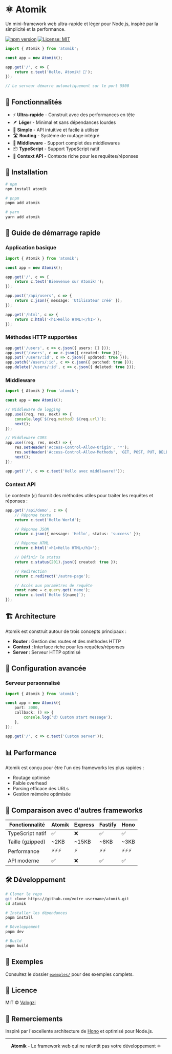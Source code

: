 # ⚛️ Atomik

Un mini-framework web ultra-rapide et léger pour Node.js, inspiré par la simplicité et la performance.

[![npm version](https://badge.fury.io/js/atomik.svg)](https://badge.fury.io/js/atomik) [![License: MIT](https://img.shields.io/badge/License-MIT-yellow.svg)](https://opensource.org/licenses/MIT)

```typescript
import { Atomik } from 'atomik';

const app = new Atomik();

app.get('/', c => {
	return c.text('Hello, Atomik! 🚀');
});

// Le serveur démarre automatiquement sur le port 5500
```

## 🌟 Fonctionnalités

- ⚡ **Ultra-rapide** - Construit avec des performances en tête
- 🪶 **Léger** - Minimal et sans dépendances lourdes
- 🔧 **Simple** - API intuitive et facile à utiliser
- 🛣️ **Routing** - Système de routage intégré
- 🔌 **Middleware** - Support complet des middlewares
- 📦 **TypeScript** - Support TypeScript natif
- 🎯 **Context API** - Contexte riche pour les requêtes/réponses

## 🚀 Installation

```bash
# npm
npm install atomik

# pnpm
pnpm add atomik

# yarn
yarn add atomik
```

## 📖 Guide de démarrage rapide

### Application basique

```typescript
import { Atomik } from 'atomik';

const app = new Atomik();

app.get('/', c => {
	return c.text('Bienvenue sur Atomik!');
});

app.post('/api/users', c => {
	return c.json({ message: 'Utilisateur créé' });
});

app.get('/html', c => {
	return c.html('<h1>Hello HTML!</h1>');
});
```

### Méthodes HTTP supportées

```typescript
app.get('/users', c => c.json({ users: [] }));
app.post('/users', c => c.json({ created: true }));
app.put('/users/:id', c => c.json({ updated: true }));
app.patch('/users/:id', c => c.json({ patched: true }));
app.delete('/users/:id', c => c.json({ deleted: true }));
```

### Middleware

```typescript
import { Atomik } from 'atomik';

const app = new Atomik();

// Middleware de logging
app.use((req, res, next) => {
	console.log(`${req.method} ${req.url}`);
	next();
});

// Middleware CORS
app.use((req, res, next) => {
	res.setHeader('Access-Control-Allow-Origin', '*');
	res.setHeader('Access-Control-Allow-Methods', 'GET, POST, PUT, DELETE');
	next();
});

app.get('/', c => c.text('Hello avec middleware!'));
```

### Context API

Le contexte (`c`) fournit des méthodes utiles pour traiter les requêtes et réponses :

```typescript
app.get('/api/demo', c => {
	// Réponse texte
	return c.text('Hello World');

	// Réponse JSON
	return c.json({ message: 'Hello', status: 'success' });

	// Réponse HTML
	return c.html('<h1>Hello HTML</h1>');

	// Définir le status
	return c.status(201).json({ created: true });

	// Redirection
	return c.redirect('/autre-page');

	// Accès aux paramètres de requête
	const name = c.query.get('name');
	return c.text(`Hello ${name}`);
});
```

## 🏗️ Architecture

Atomik est construit autour de trois concepts principaux :

- **Router** : Gestion des routes et des méthodes HTTP
- **Context** : Interface riche pour les requêtes/réponses
- **Server** : Serveur HTTP optimisé

## 🔧 Configuration avancée

### Serveur personnalisé

```typescript
import { Atomik } from 'atomik';

const app = new Atomik({
	port: 3000,
	callback: () => {
		console.log('📦 Custom start message');
	},
});

app.get('/', c => c.text('Custom server'));
```

## 📊 Performance

Atomik est conçu pour être l'un des frameworks les plus rapides :

- Routage optimisé
- Faible overhead
- Parsing efficace des URLs
- Gestion mémoire optimisée

## 🤝 Comparaison avec d'autres frameworks

| Fonctionnalité   | Atomik | Express | Fastify | Hono   |
| ---------------- | ------ | ------- | ------- | ------ |
| TypeScript natif | ✅     | ❌      | ✅      | ✅     |
| Taille (gzipped) | ~2KB   | ~15KB   | ~8KB    | ~3KB   |
| Performance      | ⚡⚡⚡ | ⚡      | ⚡⚡    | ⚡⚡⚡ |
| API moderne      | ✅     | ❌      | ✅      | ✅     |

## 🛠️ Développement

```bash
# Cloner le repo
git clone https://github.com/votre-username/atomik.git
cd atomik

# Installer les dépendances
pnpm install

# Développement
pnpm dev

# Build
pnpm build
```

## 📝 Exemples

Consultez le dossier [`exemples/`](./src/exemples/) pour des exemples complets.

## 📄 Licence

MIT © [Valogzi](https://github.com/valogzi)

## 🙏 Remerciements

Inspiré par l'excellente architecture de [Hono](https://hono.dev/) et optimisé pour Node.js.

---

<div align="center">
  <strong>Atomik</strong> - Le framework web qui ne ralentit pas votre développement ⚛️
</div>
